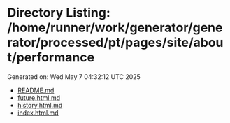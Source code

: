 # Directory Listing: /home/runner/work/generator/generator/processed/pt/pages/site/about/performance
Generated on: Wed May  7 04:32:12 UTC 2025

- [README.md](README.md)
- [future.html.md](future.html.md)
- [history.html.md](history.html.md)
- [index.html.md](index.html.md)

